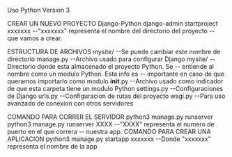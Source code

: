 Uso Python Version 3

CREAR UN NUEVO PROYECTO Django-Python
    django-admin startproject xxxxxxx   --"xxxxxxx" representa el nombre del directorio del proyecto                                        --  que vamos a crear.

ESTRUCTURA DE ARCHIVOS
    mysite/                 --Se puede cambiar este nombre de directorio
        manage.py           --Archivo usado para configurar Django
        mysite/             --Directorio donde esta almacenado el proyecto Python. Se
                            --  entiende al nombre como un modulo Python. Esta info es
                            --  importante en caso de que queramos importarlo como modulo
            __init__.py     --Archivo usado como indicador de que esta carpeta tiene un modulo Python
            settings.py     --Configuraciones de Django
            urls.py         --Configuracion de rutas del proyecto
            wsgi.py         --Para uso avanzado de conexion con otros servidores

COMANDO PARA CORRER EL SERVIDOR
    python3 manage.py runserver
    python3 manage.py runserver XXXX         --"XXXX" representa el numero de puerto en el que correra
                                            --  nuestra app.
COMANDO PARA CREAR UNA APLICACION
    python3 manage.py startapp xxxxxxx       --Donde "xxxxxxx" representa el nombre de la app